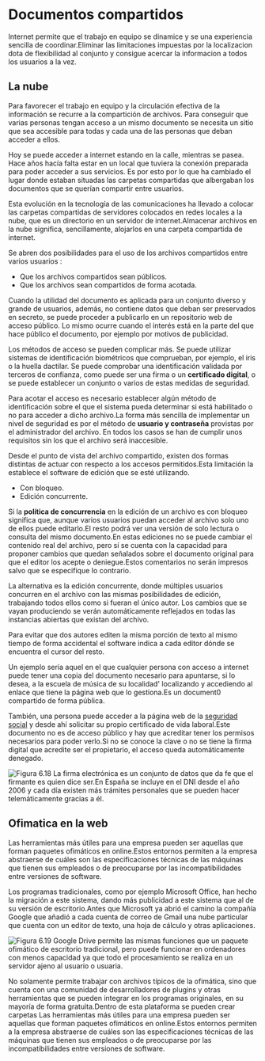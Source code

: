 # Documentos compartidos

Internet permite que el trabajo en equipo se dinamice y se una experiencia sencilla de coordinar.Eliminar las limitaciones impuestas por la localizacion dota de flexibilidad al conjunto y consigue acercar la informacion a todos los usuarios a la vez.

## La nube

Para favorecer el trabajo en equipo y la circulación efectiva de la información se recurre a la compartición de archivos. Para conseguir  que varias personas tengan acceso a un mismo documento se necesita un sitio que sea accesible para todas y cada una de las personas que deban acceder a ellos.

Hoy se puede acceder a internet estando en la calle, mientras se pasea. Hace años hacía falta estar en un local que tuviera la conexión preparada para poder acceder a sus servicios. Es por esto por lo que ha cambiado el lugar donde estaban situadas las carpetas compartidas que albergaban los documentos que se querían compartir entre usuarios.

Esta evolución en la tecnología de las comunicaciones ha llevado a colocar las carpetas compartidas de servidores colocados en redes locales a la nube, que es un directorio en un servidor de internet.Almacenar archivos en la nube significa, sencillamente, alojarlos en una carpeta compartida de internet.

Se abren dos posibilidades para el uso de los archivos compartidos entre varios usuarios  : 

- Que los archivos compartidos sean públicos.
- Que los archivos sean compartidos de forma acotada.

Cuando la utilidad del documento es aplicada para un conjunto diverso y grande de usuarios, además, no contiene datos que deban ser preservados en secreto, se puede proceder a publicarlo en un repositorio web de acceso público. Lo mismo ocurre cuando el interés está en la parte del que hace público el documento, por ejemplo por motivos de publicidad.

Los métodos de acceso se pueden complicar más. Se puede utilizar sistemas de identificación biométricos que comprueban, por ejemplo, el iris o la huella dactilar. Se puede comprobar una identificación validada por terceros de confianza, como puede ser una firma o un **certificado digital**, o se puede establecer un conjunto o varios de estas medidas de seguridad.

Para acotar el acceso es necesario establecer algún método de identificación sobre el que el sistema pueda determinar si está habilitado o no para acceder a dicho archivo.La forma más sencilla de implementar un nivel de seguridad es por el método de **usuario y contraseña** provistas por el administrador del archivo. En todos los casos se han de cumplir unos requisitos sin los que el archivo será inaccesible.

Desde el punto de vista del archivo compartido, existen dos formas distintas de actuar con respecto a los accesos permitidos.Esta limitación la establece el software de edición que se esté utilizando.

- Con bloqueo.
- Edición concurrente.

Si la **política de concurrencia** en la edición de un archivo es con bloqueo significa que, aunque varios usuarios puedan acceder al archivo solo uno de ellos puede editarlo.El resto podrá ver una versión de solo lectura o consulta del mismo documento.En estas ediciones no se puede cambiar el contenido real del archivo, pero sí se cuenta con la capacidad para proponer cambios que quedan señalados sobre el documento original para que el editor los acepte o deniegue.Estos comentarios no serán impresos salvo que se especifique Io contrario.

La alternativa es la edición concurrente, donde múltiples usuarios  concurren en el archivo con las mismas posibilidades de edición, trabajando todos ellos como si fueran el único autor. Los cambios que se vayan produciendo se verán automáticamente reflejados en todas las instancias abiertas que existan del archivo.

Para evitar que dos autores editen la misma porción de texto al mismo tiempo de forma accidental el software indica a cada editor dónde se encuentra el cursor del resto.

Un ejemplo sería aquel en el que cualquier persona con acceso a internet puede tener una copia del documento necesario para apuntarse, si lo desea, a la escuela de música de su localidad' localizando y accediendo al enlace que tiene la página web que lo gestiona.Es un document0 compartido de forma pública.

También, una persona puede acceder a la página web de la [seguridad social](https://sede.segsocial.gob.es) y desde ahí solicitar su propio certificado de vida laboral.Este documento no es de acceso público y hay que acreditar tener los permisos necesarios para poder verlo.Si no se conoce la clave o no se tiene la firma digital que acredite ser el propietario, el acceso queda automáticamente denegado.


![Figura 6.18](https://images.app.goo.gl/5VdHAphFZxJD1Nz69) La firma electrónica es un conjunto de datos que da fe que el firmante es quien dice ser.En España se incluye en el DNI desde el año 2006 y cada día existen más trámites personales que se pueden hacer telemáticamente gracias a él.

## Ofimatica en la web

Las herramientas más útiles para una empresa pueden ser aquellas que forman paquetes ofimáticos en online.Estos entornos permiten a la empresa abstraerse de cuáles son las especificaciones técnicas de las máquinas que tienen sus empleados o de preocuparse por las incompatibilidades entre versiones de software.

Los programas tradicionales, como por ejemplo Microsoft Office, han hecho la migración a este sistema, dando más publicidad a este sistema que al de su versión de escritorio.Antes que Microsoft ya abrió el camino la compañía Google que añadió a cada cuenta de correo de Gmail una nube particular que cuenta con un editor de texto, una hoja de cálculo y otras aplicaciones.

![Figura 6.19](https://es.wikipedia.org/wiki/Google_Drive#/media/Archivo:Google_Drive_icon_(2020).svg) Google Drive permite las mismas funciones que un paquete ofimático de escritorio tradicional, pero puede funcionar en ordenadores con menos capacidad ya que todo el procesamiento se realiza en un servidor ajeno al usuario o usuaria.

No solamente permite trabajar con archivos típicos de la ofimática, sino que cuenta con una comunidad de desarrolladores de plugins y otras herramientas que se pueden integrar en los programas originales, en su mayoría de forma gratuita.Dentro de esta plataforma se pueden crear carpetas Las herramientas más útiles para una empresa pueden ser aquellas que forman paquetes ofimáticos en online.Estos entornos permiten a la empresa abstraerse de cuáles son las especificaciones técnicas de las máquinas que tienen sus empleados o de preocuparse por las incompatibilidades entre versiones de software.
